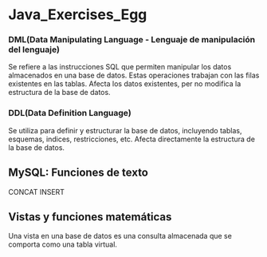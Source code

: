 # Java_Exercises_Egg
### DML(Data Manipulating Language - Lenguaje de manipulación del lenguaje)
Se refiere a las instrucciones SQL que permiten manipular los datos almacenados en una base de datos. Estas operaciones trabajan con las filas existentes en las tablas.
Afecta los datos existentes, per no modifica la estructura de la base de datos.
### DDL(Data Definition Language)
Se utiliza para definir y estructurar la base de datos, incluyendo tablas, esquemas, indices, restricciones, etc.
Afecta directamente la estructura de la base de datos. 

## MySQL: Funciones de texto
CONCAT
INSERT

## Vistas y funciones matemáticas
Una vista en una base de datos es una consulta almacenada que se comporta
como una tabla virtual.


